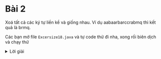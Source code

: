 # Bài 2
Xoá tất cả các ký tự liền kề và giống nhau. Ví dụ aabaarbarccrabmq thì kết quả là brmq.


Các bạn mở file `Excersize18.java` và tự code thử đi nha, xong rồi biên dịch và chạy thử

<details>
    <summary>Lời giải</summary>
    ```

        public class Excersize18 {
            public static void check(String str) {
                if(str.length()<=1) {
                    System.out.println(str);
                    return;
                }
                String n=new String();
                int count=0;
                for(int i=0;i<str.length();i++) {
                    while(i<str.length()-1 && str.charAt(i)==str.charAt(i+1)) {
                        if(i<str.length()-2 &&str.charAt(i)!=str.charAt(i+2))
                            i+=2;
                        else
                            i++;
                        count++;
                    }
                    if(i!=str.length()-1)
                        n=n+str.charAt(i);
                    else {
                        if(i==str.length()-1 && str.charAt(i)!=str.charAt(i-1))
                        n=n+str.charAt(i);
                    }
                }
                if(count>0)
                    check(n);
                else
                    System.out.println(n);
            }

            public static void main (String[] args) {
                String ab="aabaarbarccrabmq";
                System.out.println("The given string is: "+ab);
                System.out.println("The new string after removing all adjacent duplicates is:");

                check(ab);
            }

        }

    ```
</details>